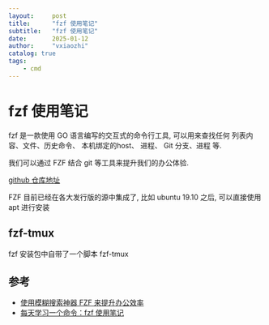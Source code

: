 ```yaml
---
layout:     post
title:      "fzf 使用笔记"
subtitle:   "fzf 使用笔记"
date:       2025-01-12
author:     "vxiaozhi"
catalog: true
tags:
    - cmd
---
```


# fzf 使用笔记

fzf 是一款使用 GO 语言编写的交互式的命令行工具, 可以用来查找任何 列表内容、文件、历史命令、 本机绑定的host、 进程、 Git 分支、进程 等.

我们可以通过 FZF 结合 git 等工具来提升我们的办公体验.

[github 仓库地址](https://github.com/junegunn/fzf)

FZF 目前已经在各大发行版的源中集成了, 比如 ubuntu 19.10 之后, 可以直接使用 apt 进行安装


## fzf-tmux

fzf 安装包中自带了一个脚本 fzf-tmux

## 参考

- [使用模糊搜索神器 FZF 来提升办公效率](https://oskernellab.com/2021/02/15/2021/0215-0001-Using_FZF_to_Improve_Productivity/)
- [每天学习一个命令：fzf 使用笔记](https://www.cnblogs.com/guolongnv/articles/16211433.html)